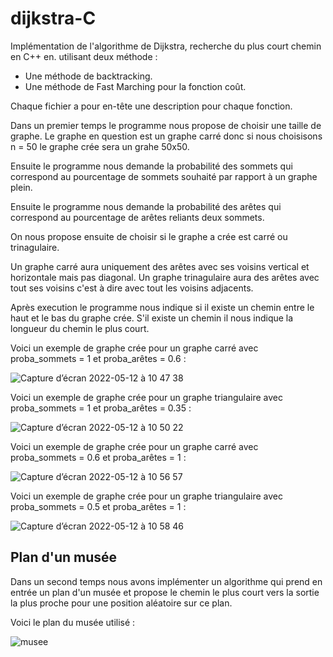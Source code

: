 # dijkstra-C

Implémentation de l'algorithme de Dijkstra, recherche du plus court chemin en C++ en. utilisant deux méthode :
- Une méthode de backtracking.
- Une méthode de Fast Marching pour la fonction coût.

Chaque fichier a pour en-tête une description pour chaque fonction.

Dans un premier temps le programme nous propose de choisir une taille de graphe. 
Le graphe en question est un graphe carré donc si nous choisisons n = 50 le graphe crée sera un grahe 50x50.

Ensuite le programme nous demande la probabilité des sommets qui correspond au pourcentage de sommets souhaité par rapport à un graphe plein.

Ensuite le programme nous demande la probabilité des arêtes qui correspond au pourcentage de arêtes reliants deux sommets.

On nous propose ensuite de choisir si le graphe a crée est carré ou trinagulaire.

Un graphe carré aura uniquement des arêtes avec ses voisins vertical et horizontale mais pas diagonal.
Un graphe trinagulaire aura des arêtes avec tout ses voisins c'est à dire avec tout les voisins adjacents.

Après execution le programme nous indique si il existe un chemin entre le haut et le bas du graphe crée. 
S'il existe un chemin il nous indique la longueur du chemin le plus court.

Voici un exemple de graphe crée pour un graphe carré avec proba_sommets = 1 et proba_arêtes = 0.6  : 

![Capture d’écran 2022-05-12 à 10 47 38](https://user-images.githubusercontent.com/105354135/168030871-e5f3064f-1e57-4bc2-9691-e575c2fd8fb7.png)


Voici un exemple de graphe crée pour un graphe triangulaire avec proba_sommets = 1 et proba_arêtes = 0.35  : 

![Capture d’écran 2022-05-12 à 10 50 22](https://user-images.githubusercontent.com/105354135/168031465-e000bc70-d9dc-4fdb-8fe9-0fee10247751.png)

Voici un exemple de graphe crée pour un graphe carré avec proba_sommets = 0.6 et proba_arêtes = 1  : 

![Capture d’écran 2022-05-12 à 10 56 57](https://user-images.githubusercontent.com/105354135/168032867-6755e63b-01db-47fb-8fd4-08a5583c00f1.png)

Voici un exemple de graphe crée pour un graphe triangulaire avec proba_sommets = 0.5 et proba_arêtes = 1  : 

![Capture d’écran 2022-05-12 à 10 58 46](https://user-images.githubusercontent.com/105354135/168033195-01f93417-8f3c-4120-8e1f-d3fc885225a5.png)

## Plan d'un musée 

Dans un second temps nous avons implémenter un algorithme qui prend en entrée un plan d'un musée et propose le chemin le plus court vers la sortie la plus proche pour une position aléatoire sur ce plan.

Voici le plan du musée utilisé : 


![musee](https://user-images.githubusercontent.com/105354135/168037251-b13c8f6e-de2e-439c-8c57-c6617a40357e.png)


